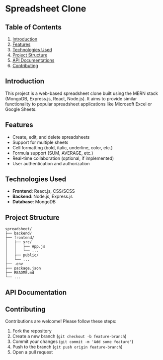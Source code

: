 
# Spreadsheet Clone

## Table of Contents
1. [Introduction](#introduction)
2. [Features](#features)
3. [Technologies Used](#technologies-used)
4. [Project Structure](#project-structure)
5. [API Documentations](#api-documentation)
6. [Contributing](#contributing)

## Introduction
This project is a web-based spreadsheet clone built using the MERN stack (MongoDB, Express.js, React, Node.js). It aims to provide similar functionality to popular spreadsheet applications like Microsoft Excel or Google Sheets.

## Features
- Create, edit, and delete spreadsheets
- Support for multiple sheets
- Cell formatting (bold, italic, underline, color, etc.)
- Formula support (SUM, AVERAGE, etc.)
- Real-time collaboration (optional, if implemented)
- User authentication and authorization

## Technologies Used
- **Frontend**: React.js, CSS/SCSS
- **Backend**: Node.js, Express.js
- **Database**: MongoDB

## Project Structure
```
spreadsheet/
├── backend/
├── frontend/
│   ├── src/
│   │   ├── App.js
│   │   └── ...
│   ├── public/
│   └── ...
├── .env
├── package.json
├── README.md
└── ...
```

## API Documentation


## Contributing
Contributions are welcome! Please follow these steps:
1. Fork the repository
2. Create a new branch (`git checkout -b feature-branch`)
3. Commit your changes (`git commit -m 'Add some feature'`)
4. Push to the branch (`git push origin feature-branch`)
5. Open a pull request
